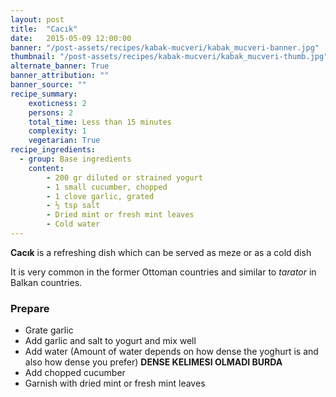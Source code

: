 ```yaml
---
layout: post
title:  "Cacık"
date:   2015-05-09 12:00:00
banner: "/post-assets/recipes/kabak-mucveri/kabak_mucveri-banner.jpg"
thumbnail: "/post-assets/recipes/kabak-mucveri/kabak_mucveri-thumb.jpg"
alternate_banner: True
banner_attribution: ""
banner_source: ""
recipe_summary:
    exoticness: 2
    persons: 2
    total_time: Less than 15 minutes
    complexity: 1
    vegetarian: True
recipe_ingredients:
  - group: Base ingredients
    content:
        - 200 gr diluted or strained yogurt
        - 1 small cucumber, chopped
        - 1 clove garlic, grated
        - ½ tsp salt
        - Dried mint or fresh mint leaves
        - Cold water
---
```

**Cacık** is a refreshing dish which can be served as meze or as a cold dish

<!--more-->

It is very common in the former Ottoman countries and similar to *tarator* in Balkan countries.

### Prepare
* Grate garlic
* Add garlic and salt to yogurt and mix well
* Add water (Amount of water depends on how dense the yoghurt is and also how dense you prefer) **DENSE KELIMESI OLMADI BURDA**
* Add chopped cucumber
* Garnish with dried mint or fresh mint leaves